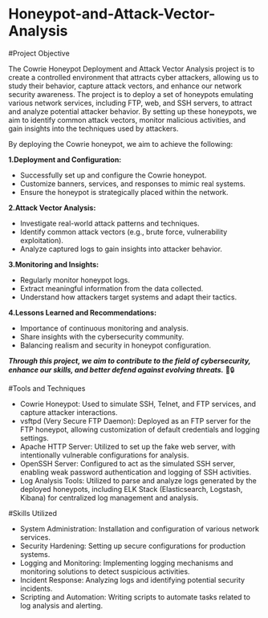 # Honeypot-and-Attack-Vector-Analysis


#Project Objective

The Cowrie Honeypot Deployment and Attack Vector Analysis project is to create a controlled environment that attracts cyber attackers, allowing us to study their behavior, capture attack vectors, and enhance our network security awareness.
The project is to deploy a set of honeypots emulating various network services, including FTP, web, and SSH servers, to attract and analyze potential attacker behavior. By setting up these honeypots, we aim to identify common attack vectors, monitor malicious activities, and gain insights into the techniques used by attackers.

By deploying the Cowrie honeypot, we aim to achieve the following:

<b>1.Deployment and Configuration:</b>
- Successfully set up and configure the Cowrie honeypot.
- Customize banners, services, and responses to mimic real systems.
- Ensure the honeypot is strategically placed within the network.
  
<b>2.Attack Vector Analysis:</b>
- Investigate real-world attack patterns and techniques.
- Identify common attack vectors (e.g., brute force, vulnerability exploitation).
- Analyze captured logs to gain insights into attacker behavior.
  
<b>3.Monitoring and Insights:</b>
- Regularly monitor honeypot logs.
- Extract meaningful information from the data collected.
- Understand how attackers target systems and adapt their tactics.
  
<b>4.Lessons Learned and Recommendations:</b>
- Importance of continuous monitoring and analysis.
- Share insights with the cybersecurity community.
- Balancing realism and security in honeypot configuration.
  
<b><i>Through this project, we aim to contribute to the field of cybersecurity, enhance our skills, and better defend against evolving threats.</i></b> 🚀🔒


#Tools and Techniques

- Cowrie Honeypot: Used to simulate SSH, Telnet, and FTP services, and capture attacker interactions.
- vsftpd (Very Secure FTP Daemon): Deployed as an FTP server for the FTP honeypot, allowing customization of default credentials and logging settings.
- Apache HTTP Server: Utilized to set up the fake web server, with intentionally vulnerable configurations for analysis.
- OpenSSH Server: Configured to act as the simulated SSH server, enabling weak password authentication and logging of SSH activities.
- Log Analysis Tools: Utilized to parse and analyze logs generated by the deployed honeypots, including ELK Stack (Elasticsearch, Logstash, Kibana) for centralized log management and analysis.

#Skills Utilized

- System Administration: Installation and configuration of various network services.
- Security Hardening: Setting up secure configurations for production systems.
- Logging and Monitoring: Implementing logging mechanisms and monitoring solutions to detect suspicious activities.
- Incident Response: Analyzing logs and identifying potential security incidents.
- Scripting and Automation: Writing scripts to automate tasks related to log analysis and alerting.


